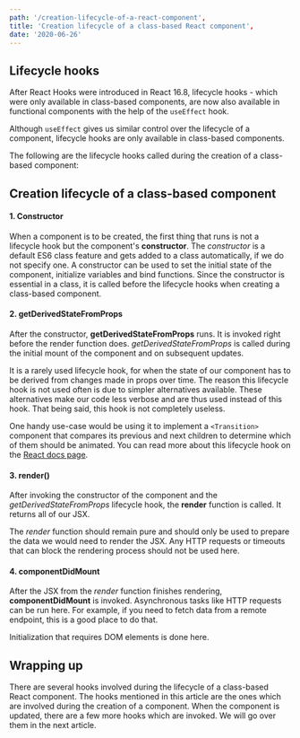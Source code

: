 ```yaml
---
path: '/creation-lifecycle-of-a-react-component',
title: 'Creation lifecycle of a class-based React component',
date: '2020-06-26'
---
```


## Lifecycle hooks
After React Hooks were introduced in React 16.8, lifecycle hooks - which were only available in class-based components, are now also available in functional components with the help of the `useEffect` hook.

Although `useEffect` gives us similar control over the lifecycle of a component, lifecycle hooks are only available in class-based components.

The following are the lifecycle hooks called during the creation of a class-based component:

## Creation lifecycle of a class-based component

#### 1. Constructor

When a component is to be created, the first thing that runs is not a lifecycle hook but the component's **constructor**. The *constructor* is a default ES6 class feature and gets added to a class automatically, if we do not specify one. A constructor can be used to set the initial state of the component, initialize variables and bind functions. Since the constructor is essential in a class, it is called before the lifecycle hooks when creating a class-based component.

#### 2. getDerivedStateFromProps
After the constructor, **getDerivedStateFromProps** runs. It is invoked right before the render function does. *getDerivedStateFromProps* is called during the initial mount of the component and on subsequent updates.

It is a rarely used lifecycle hook, for when the state of our component has to be derived from changes made in props over time. The reason this lifecycle hook is not used often is due to simpler alternatives available. These alternatives make our code less verbose and are thus used instead of this hook. That being said, this hook is not completely useless.

One handy use-case would be using it to implement a `<Transition>` component that compares its previous and next children to determine which of them should be animated. You can read more about this lifecycle hook on the [React docs page](https://reactjs.org/docs/react-component.html#static-getderivedstatefromprops).

#### 3. render()
After invoking the constructor of the component and the *getDerivedStateFromProps* lifecycle hook, the **render** function is called. It returns all of our JSX.

The *render* function should remain pure and should only be used to prepare the data we would need to render the JSX. Any HTTP requests or timeouts that can block the rendering process should not be used here.

#### 4. componentDidMount
After the JSX from the *render* function finishes rendering, **componentDidMount** is invoked. Asynchronous tasks like HTTP requests can be run here. For example, if you need to fetch data from a remote endpoint, this is a good place to do that.

Initialization that requires DOM elements is done here.

## Wrapping up
There are several hooks involved during the lifecycle of a class-based React component. The hooks mentioned in this article are the ones which are involved during the creation of a component. When the component is updated, there are a few more hooks which are invoked. We will go over them in the next article.